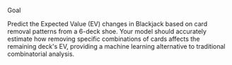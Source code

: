 Goal

Predict the Expected Value (EV) changes in Blackjack based on card removal patterns from a 6-deck shoe. 
Your model should accurately estimate how removing specific combinations of cards affects the remaining deck's EV, 
providing a machine learning alternative to traditional combinatorial analysis.
